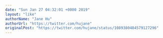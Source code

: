 ```yaml
---
date: "Sun Jan 27 04:32:01 +0000 2019"
layout: "like"
authorName: "Jane Hu"
authorUrl: "https://twitter.com/hujane"
originalPost: "https://twitter.com/hujane/status/1089380484579127296"
---
```

